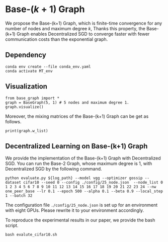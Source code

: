 # Base-$(k+1)$ Graph
We propose the Base-(k+1) Graph, which is finite-time convergence for any number of nodes and maximum degree $k$,
Thanks this property, the Base-(k+1) Graph enables Decentralized SGD to converge faster with fewer communication costs than the exponential graph.

## Dependency
```
conda env create --file conda_env.yaml
conda activate MT_env
```

## Visualization
```
from base_graph import *
graph = BaseGraph(5, 1) # 5 nodes and maximum degree 1.
graph.visualize()
```

Moreover, the mixing matrices of the Base-(k+1) Graph can be get as follows.
```
print(graph.w_list)
```

## Decentralized Learning on Base-(k+1) Graph
We provide the implementation of the Base-(k+1) Graph with Decentralized SGD.
You can run the Base-2 Graph, whose maximum degree is 1, with Decentralized SGD by the following command.
```
python evaluate.py ${log_path} --model vgg --optimizer gossip --dataset cifar10 --seed 0 --config ./config/25_node.json  --node_list 0 1 2 3 4 5 6 7 8 9 10 11 12 13 14 15 16 17 18 19 20 21 22 23 24 --nw one_peer_base --lr 0.1 --epoch 500 --alpha 0.1 --beta 0.9 --local_step 1 --batch 32
```
The configuration file `./config/25_node.json` is set up for an environment with eight GPUs.
Please rewrite it to your environment accordingly.

To reproduce the experimental results in our paper, we provide the bash script.
```
bash evalute_cifar10.sh
```
